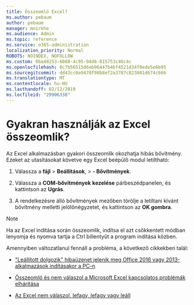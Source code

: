 ```yaml
---
title: Összeomló Excel?
ms.author: pebaum
author: pebaum
manager: mnirkhe
ms.audience: Admin
ms.topic: reference
ms.service: o365-administration
localization_priority: Normal
ROBOTS: NOINDEX, NOFOLLOW
ms.custom: 0ba48253-6088-4c95-94d8-815753c46c4c
ms.openlocfilehash: 8c7b56515d6eb96447b4bf4521d34f0ede5e6b95
ms.sourcegitcommit: dd43cc0a9470f98b8ef2a3787c823801d674c666
ms.translationtype: MT
ms.contentlocale: hu-HU
ms.lasthandoff: 02/12/2019
ms.locfileid: "29906338"
---
```

# <a name="frequent-excel-crashes"></a>Gyakran használják az Excel összeomlik?

Az Excel alkalmazásban gyakori összeomlik okozhatja hibás bővítmény. Ezeket az utasításokat követve egy Excel beépülő modul letiltható:
  
1. Válassza a **fájl** \> **Beállítások**, \> **- Bővítmények**.
    
2. Válassza a **COM-bővítmények** **kezelése** párbeszédpanelen, és kattintson az **Ugrás**.
    
3. A rendelkezésre álló bővítmények mezőben törölje a letiltani kívánt bővítmény melletti jelölőnégyzetet, és kattintson az **OK gombra**.
    
> [!NOTE]
> Ha az Excel indítása során összeomlik, indítsa el azt csökkentett módban lenyomja és nyomva tartja a Ctrl billentyűt a program indítása közben. 
  
Amennyiben változatlanul fennáll a probléma, a következő cikkekben talál:
  
- ["Leállított dolgozik" hibaüzenet jelenik meg Office 2016 vagy 2013-alkalmazások indításakor a PC-n](https://support.office.com/article/52bd7985-4e99-4a35-84c8-2d9b8301a2fa.aspx)
    
- [Összeomló és nem válaszol a Microsoft Excel kapcsolatos problémák elhárítása](https://support.microsoft.com/help/2758592/how-to-troubleshoot-crashing-and-not-responding-issues-with-excel)
    
- [Az Excel nem válaszol, lefagy, lefagy vagy leáll](https://support.office.com/article/37e7d3c9-9e84-40bf-a805-4ca6853a1ff4.aspx)
    
